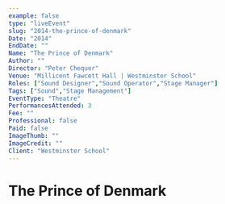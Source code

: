 ```yaml
---
example: false
type: "liveEvent"
slug: "2014-the-prince-of-denmark"
Date: "2014"
EndDate: ""
Name: "The Prince of Denmark"
Author: ""
Director: "Peter Chequer"
Venue: "Millicent Fawcett Hall | Westminster School"
Roles: ["Sound Designer","Sound Operator","Stage Manager"]
Tags: ["Sound","Stage Management"]
EventType: "Theatre"
PerformancesAttended: 3
Fee: ""
Professional: false
Paid: false
ImageThumb: ""
ImageCredit: ""
Client: "Westminster School"
---
```


# The Prince of Denmark

